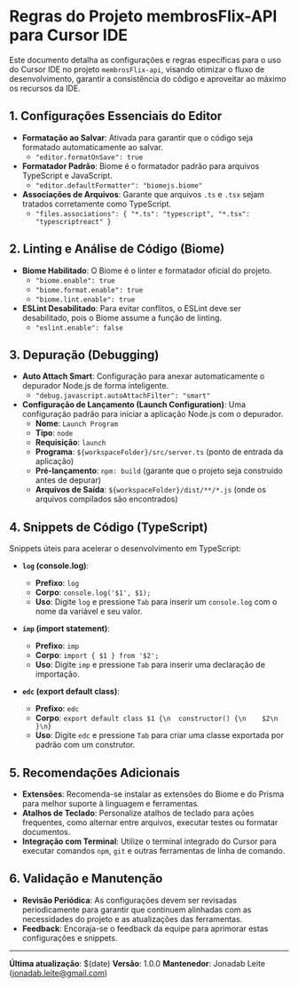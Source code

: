 # Regras do Projeto membrosFlix-API para Cursor IDE

Este documento detalha as configurações e regras específicas para o uso do Cursor IDE no projeto `membrosFlix-api`, visando otimizar o fluxo de desenvolvimento, garantir a consistência do código e aproveitar ao máximo os recursos da IDE.

## 1. Configurações Essenciais do Editor

- **Formatação ao Salvar**: Ativada para garantir que o código seja formatado automaticamente ao salvar.
  - `"editor.formatOnSave": true`
- **Formatador Padrão**: Biome é o formatador padrão para arquivos TypeScript e JavaScript.
  - `"editor.defaultFormatter": "biomejs.biome"`
- **Associações de Arquivos**: Garante que arquivos `.ts` e `.tsx` sejam tratados corretamente como TypeScript.
  - `"files.associations": { "*.ts": "typescript", "*.tsx": "typescriptreact" }`

## 2. Linting e Análise de Código (Biome)

- **Biome Habilitado**: O Biome é o linter e formatador oficial do projeto.
  - `"biome.enable": true`
  - `"biome.format.enable": true`
  - `"biome.lint.enable": true`
- **ESLint Desabilitado**: Para evitar conflitos, o ESLint deve ser desabilitado, pois o Biome assume a função de linting.
  - `"eslint.enable": false`

## 3. Depuração (Debugging)

- **Auto Attach Smart**: Configuração para anexar automaticamente o depurador Node.js de forma inteligente.
  - `"debug.javascript.autoAttachFilter": "smart"`
- **Configuração de Lançamento (Launch Configuration)**: Uma configuração padrão para iniciar a aplicação Node.js com o depurador.
  - **Nome**: `Launch Program`
  - **Tipo**: `node`
  - **Requisição**: `launch`
  - **Programa**: `${workspaceFolder}/src/server.ts` (ponto de entrada da aplicação)
  - **Pré-lançamento**: `npm: build` (garante que o projeto seja construído antes de depurar)
  - **Arquivos de Saída**: `${workspaceFolder}/dist/**/*.js` (onde os arquivos compilados são encontrados)

## 4. Snippets de Código (TypeScript)

Snippets úteis para acelerar o desenvolvimento em TypeScript:

- **`log` (console.log)**:
  - **Prefixo**: `log`
  - **Corpo**: `console.log('$1', $1);`
  - **Uso**: Digite `log` e pressione `Tab` para inserir um `console.log` com o nome da variável e seu valor.

- **`imp` (import statement)**:
  - **Prefixo**: `imp`
  - **Corpo**: `import { $1 } from '$2';`
  - **Uso**: Digite `imp` e pressione `Tab` para inserir uma declaração de importação.

- **`edc` (export default class)**:
  - **Prefixo**: `edc`
  - **Corpo**: `export default class $1 {\n  constructor() {\n    $2\n  }\n}`
  - **Uso**: Digite `edc` e pressione `Tab` para criar uma classe exportada por padrão com um construtor.

## 5. Recomendações Adicionais

- **Extensões**: Recomenda-se instalar as extensões do Biome e do Prisma para melhor suporte à linguagem e ferramentas.
- **Atalhos de Teclado**: Personalize atalhos de teclado para ações frequentes, como alternar entre arquivos, executar testes ou formatar documentos.
- **Integração com Terminal**: Utilize o terminal integrado do Cursor para executar comandos `npm`, `git` e outras ferramentas de linha de comando.

## 6. Validação e Manutenção

- **Revisão Periódica**: As configurações devem ser revisadas periodicamente para garantir que continuem alinhadas com as necessidades do projeto e as atualizações das ferramentas.
- **Feedback**: Encoraja-se o feedback da equipe para aprimorar estas configurações e snippets.

---

**Última atualização**: $(date)
**Versão**: 1.0.0
**Mantenedor**: Jonadab Leite (jonadab.leite@gmail.com)